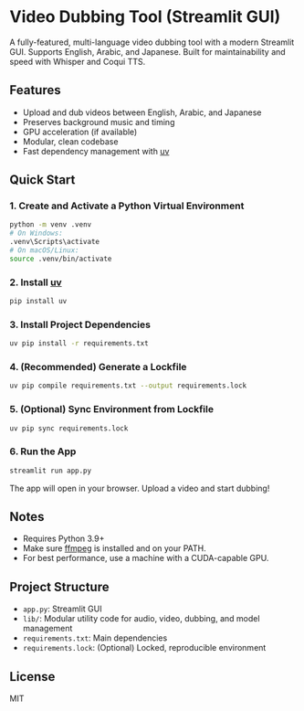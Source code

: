 # Video Dubbing Tool (Streamlit GUI)

A fully-featured, multi-language video dubbing tool with a modern Streamlit GUI. Supports English, Arabic, and Japanese. Built for maintainability and speed with Whisper and Coqui TTS.

## Features
- Upload and dub videos between English, Arabic, and Japanese
- Preserves background music and timing
- GPU acceleration (if available)
- Modular, clean codebase
- Fast dependency management with [uv](https://github.com/astral-sh/uv)

## Quick Start

### 1. Create and Activate a Python Virtual Environment
```sh
python -m venv .venv
# On Windows:
.venv\Scripts\activate
# On macOS/Linux:
source .venv/bin/activate
```

### 2. Install [uv](https://github.com/astral-sh/uv)
```sh
pip install uv
```

### 3. Install Project Dependencies
```sh
uv pip install -r requirements.txt
```

### 4. (Recommended) Generate a Lockfile
```sh
uv pip compile requirements.txt --output requirements.lock
```

### 5. (Optional) Sync Environment from Lockfile
```sh
uv pip sync requirements.lock
```

### 6. Run the App
```sh
streamlit run app.py
```

The app will open in your browser. Upload a video and start dubbing!

## Notes
- Requires Python 3.9+
- Make sure [ffmpeg](https://ffmpeg.org/) is installed and on your PATH.
- For best performance, use a machine with a CUDA-capable GPU.

## Project Structure
- `app.py`: Streamlit GUI
- `lib/`: Modular utility code for audio, video, dubbing, and model management
- `requirements.txt`: Main dependencies
- `requirements.lock`: (Optional) Locked, reproducible environment

## License
MIT
